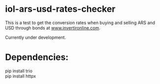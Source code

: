 # iol-ars-usd-rates-checker

This is a test to get the conversion rates when buying and selling ARS and USD through bonds at www.invertironline.com.

Currently under development.

# Dependencies:

pip install trio <br />
pip install httpx
